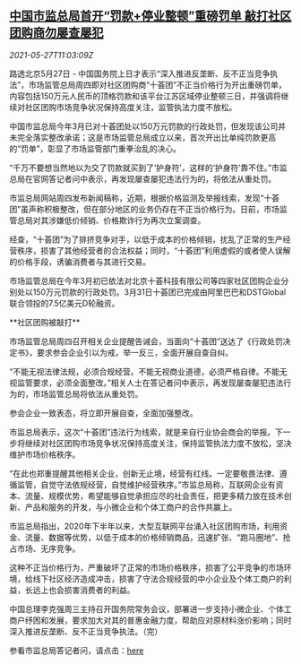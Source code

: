<!--1622115062000-->
[中国市监总局首开“罚款+停业整顿”重磅罚单 敲打社区团购商勿屡查屡犯](https://cn.reuters.com/article/china-samr-penalties-0527-idCNKCS2D81B2)
------

<div><i>2021-05-27T11:03:09Z</i></div><p>路透北京5月27日 - 中国国务院上日才表示“深入推进反垄断、反不正当竞争执法”，市场监管总局周四即对社区团购商“十荟团”不正当价格行为开出重磅罚单，内容包括150万元人民币的顶格罚款和该平台江苏区域停业整顿三日，并强调将继续对社区团购市场竞争状况保持高度关注，监管执法力度不放松。</p><p>中国市监总局今年3月已对十荟团处以150万元罚款的行政处罚，但发现该公司并未完全落实整改承诺；这是市场监管总局成立以来，首次开出比单纯罚款更高的“罚单”，彰显了市场监管部门重拳治乱的决心。</p><p>“千万不要想当然地以为交了罚款就买到了‘护身符’，这样的‘护身符’靠不住。”市监总局在官网答记者问中表示，再发现屡查屡犯违法行为的，将依法从重处罚。</p><p>市监总局网站周四发布新闻稿称，近期，根据价格监测及举报线索，发现“十荟团”虽声称积极整改，但在部分地区的业务仍存在不正当价格行为。日前，市场监管总局对其涉嫌低价倾销、价格欺诈行为再次立案调查。</p><p>经查，“十荟团”为了排挤竞争对手，以低于成本的价格倾销，扰乱了正常的生产经营秩序，损害了其他经营者的合法权益；同时，“十荟团”利用虚假的或者使人误解的价格手段，诱骗消费者与其进行交易。</p><p>市场监管总局在今年3月初已依法对北京十荟科技有限公司等四家社区团购企业分别处以150万元罚款的行政处罚。3月31日十荟团已完成由阿里巴巴和DSTGlobal联合领投的7.5亿美元D轮融资。</p><p>**社区团购被敲打**</p><p>市场监管总局周四召开相关企业提醒告诫会，当面向“十荟团”送达了《行政处罚决定书》，要求参会企业引以为戒，举一反三，全面开展自查自纠。</p><p>“不能无视法律法规，必须合规经营。不能无视商业道德，必须严格自律。不能无视监管要求，必须全面整改。”相关人士在答记者问中表示，再发现屡查屡犯违法行为的，市场监管总局将依法从重处罚。</p><p>参会企业一致表态，将立即开展自查，全面加强整改。</p><p>市监总局表示，这次“十荟团”违法行为线索，就是来自行业协会商会的举报。下一步将继续对社区团购市场竞争状况保持高度关注，保持监管执法力度不放松，坚决维护市场价格秩序。</p><p>“在此也郑重提醒其他相关企业，创新无止境，经营有红线。一定要敬畏法律、遵循监管，自觉守法依规经营，自觉维护经营秩序。”市监总局称，互联网企业有资本、流量、规模优势，希望能够自觉承担应尽的社会责任，把更多精力放在技术创新、产品和服务的开发，与小微企业和个体工商户的合作共赢上。</p><p>市监总局指出，2020年下半年以来，大型互联网平台涌入社区团购市场，利用资金、流量、数据等优势，以低于成本的价格倾销商品，迅速扩张、“跑马圈地”、抢占市场、无序竞争。</p><p>这种不正当价格行为，严重破坏了正常的市场价格秩序，损害了公平竞争的市场环境，给线下社区经济造成冲击，损害了守法合规经营的中小企业及个体工商户的利益，长远上也会损害消费者的利益。</p><p>中国总理李克强周三主持召开国务院常务会议，部署进一步支持小微企业、个体工商户纾困和发展，要求加大对其的普惠金融力度，帮助应对原材料涨价影响；同时深入推进反垄断、反不正当竞争执法。（完）</p><p>参看市监总局答记者问，请点击：<a href="http://www.samr.gov.cn/xw/zj/202105/t20210527_329903.html#">here</a></p>

